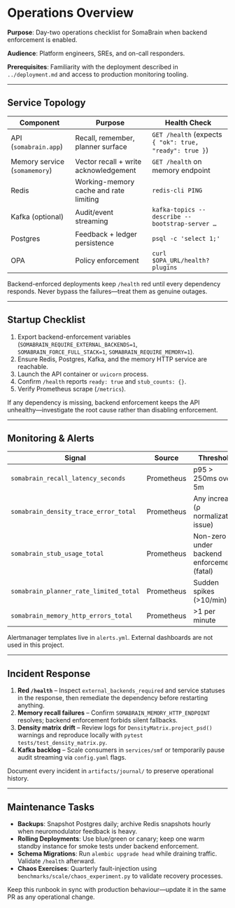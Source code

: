 # Operations Overview

**Purpose**: Day-two operations checklist for SomaBrain when backend enforcement is enabled.

**Audience**: Platform engineers, SREs, and on-call responders.

**Prerequisites**: Familiarity with the deployment described in `../deployment.md` and access to production monitoring tooling.

---

## Service Topology

| Component | Purpose | Health Check |
| --- | --- | --- |
| API (`somabrain.app`) | Recall, remember, planner surface | `GET /health` (expects `{ "ok": true, "ready": true }`) |
| Memory service (`somamemory`) | Vector recall + write acknowledgement | `GET /health` on memory endpoint |
| Redis | Working-memory cache and rate limiting | `redis-cli PING` |
| Kafka (optional) | Audit/event streaming | `kafka-topics --describe --bootstrap-server …` |
| Postgres | Feedback + ledger persistence | `psql -c 'select 1;'` |
| OPA | Policy enforcement | `curl $OPA_URL/health?plugins` |

Backend-enforced deployments keep `/health` red until every dependency responds. Never bypass the failures—treat them as genuine outages.

---

## Startup Checklist

1. Export backend-enforcement variables (`SOMABRAIN_REQUIRE_EXTERNAL_BACKENDS=1`, `SOMABRAIN_FORCE_FULL_STACK=1`, `SOMABRAIN_REQUIRE_MEMORY=1`).
2. Ensure Redis, Postgres, Kafka, and the memory HTTP service are reachable.
3. Launch the API container or `uvicorn` process.
4. Confirm `/health` reports `ready: true` and `stub_counts: {}`.
5. Verify Prometheus scrape (`/metrics`).

If any dependency is missing, backend enforcement keeps the API unhealthy—investigate the root cause rather than disabling enforcement.

---

## Monitoring & Alerts

| Signal | Source | Threshold |
| --- | --- | --- |
| `somabrain_recall_latency_seconds` | Prometheus | p95 > 250ms over 5m |
| `somabrain_density_trace_error_total` | Prometheus | Any increase (ρ normalization issue) |
| `somabrain_stub_usage_total` | Prometheus | Non-zero under backend enforcement (fatal) |
| `somabrain_planner_rate_limited_total` | Prometheus | Sudden spikes (>10/min) |
| `somabrain_memory_http_errors_total` | Prometheus | >1 per minute |

Alertmanager templates live in `alerts.yml`. External dashboards are not used in this project.

---

## Incident Response

1. **Red `/health`** – Inspect `external_backends_required` and service statuses in the response, then remediate the dependency before restarting anything.
2. **Memory recall failures** – Confirm `SOMABRAIN_MEMORY_HTTP_ENDPOINT` resolves; backend enforcement forbids silent fallbacks.
3. **Density matrix drift** – Review logs for `DensityMatrix.project_psd()` warnings and reproduce locally with `pytest tests/test_density_matrix.py`.
4. **Kafka backlog** – Scale consumers in `services/smf` or temporarily pause audit streaming via `config.yaml` flags.

Document every incident in `artifacts/journal/` to preserve operational history.

---

## Maintenance Tasks

- **Backups**: Snapshot Postgres daily; archive Redis snapshots hourly when neuromodulator feedback is heavy.
- **Rolling Deployments**: Use blue/green or canary; keep one warm standby instance for smoke tests under backend enforcement.
- **Schema Migrations**: Run `alembic upgrade head` while draining traffic. Validate `/health` afterward.
- **Chaos Exercises**: Quarterly fault-injection using `benchmarks/scale/chaos_experiment.py` to validate recovery processes.

Keep this runbook in sync with production behaviour—update it in the same PR as any operational change.
